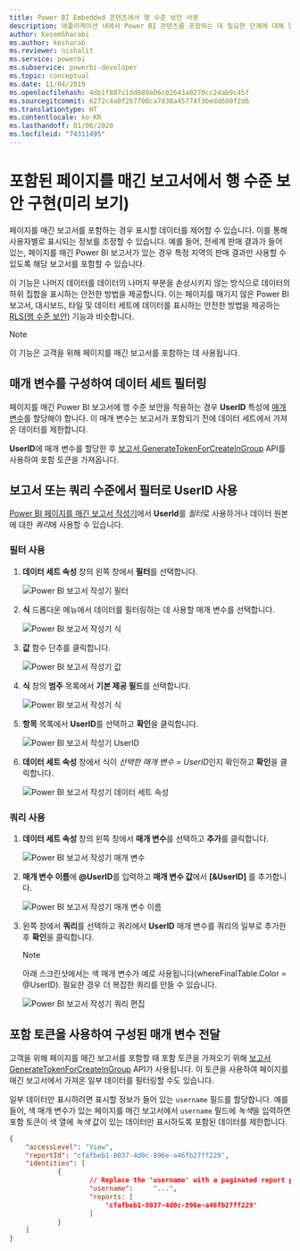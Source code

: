 ```yaml
---
title: Power BI Embedded 콘텐츠에서 행 수준 보안 사용
description: 애플리케이션 내에서 Power BI 콘텐츠를 포함하는 데 필요한 단계에 대해 알아봅니다.
author: KesemSharabi
ms.author: kesharab
ms.reviewer: nishalit
ms.service: powerbi
ms.subservice: powerbi-developer
ms.topic: conceptual
ms.date: 11/04/2019
ms.openlocfilehash: 4db1f887c1dd889a06c02643a0270cc24ab9c45f
ms.sourcegitcommit: 6272c4a0f267708ca7d38a45774f3bedd680f2d6
ms.translationtype: HT
ms.contentlocale: ko-KR
ms.lasthandoff: 01/06/2020
ms.locfileid: "74311495"
---
```

# <a name="implementing-row-level-security-in-embedded-paginated-reports-preview"></a>포함된 페이지를 매긴 보고서에서 행 수준 보안 구현(미리 보기)

페이지를 매긴 보고서를 포함하는 경우 표시할 데이터를 제어할 수 있습니다. 이를 통해 사용자별로 표시되는 정보를 조정할 수 있습니다. 예를 들어, 전세계 판매 결과가 들어 있는, 페이지를 매긴 Power BI 보고서가 있는 경우 특정 지역의 판매 결과만 사용할 수 있도록 해당 보고서를 포함할 수 있습니다.

이 기능은 나머지 데이터를 데이터의 나머지 부분을 손상시키지 않는 방식으로 데이터의 하위 집합을 표시하는 안전한 방법을 제공합니다. 이는 페이지를 매기지 않은 Power BI 보고서, 대시보드, 타일 및 데이터 세트에 데이터를 표시하는 안전한 방법을 제공하는 [RLS(행 수준 보안)](embedded-row-level-security.md) 기능과 비슷합니다.  

> [!Note]
> 이 기능은 고객을 위해 페이지를 매긴 보고서를 포함하는 데 사용됩니다.

## <a name="configuring-a-parameter-to-filter-the-dataset"></a>매개 변수를 구성하여 데이터 세트 필터링

페이지를 매긴 Power BI 보고서에 행 수준 보안을 적용하는 경우 **UserID** 특성에 [매개 변수](../report-builder-parameters.md)를 할당해야 합니다. 이 매개 변수는 보고서가 포함되기 전에 데이터 세트에서 가져온 데이터를 제한합니다.

**UserID**에 매개 변수를 할당한 후 [보고서 GenerateTokenForCreateInGroup](https://docs.microsoft.com/rest/api/power-bi/embedtoken/reports_generatetokenforcreateingroup) API를 사용하여 포함 토큰을 가져옵니다.

## <a name="use-userid-as-a-filter-at-report-or-query-level"></a>보고서 또는 쿼리 수준에서 필터로 UserID 사용

[Power BI 페이지를 매긴 보고서 작성기](../report-builder-power-bi.md)에서 **UserId**를 *필터*로 사용하거나 데이터 원본에 대한 *쿼리*에 사용할 수 있습니다.

### <a name="using-the-filter"></a>필터 사용

1. **데이터 세트 속성** 창의 왼쪽 창에서 **필터**를 선택합니다.

    ![Power BI 보고서 작성기 필터](media/embedded-paginated-reports-secure-data/filter.png)

2. **식** 드롭다운 메뉴에서 데이터를 필터링하는 데 사용할 매개 변수를 선택합니다.

     ![Power BI 보고서 작성기 식](media/embedded-paginated-reports-secure-data/expression.png)

3. **값** 함수 단추를 클릭합니다. 

    ![Power BI 보고서 작성기 값](media/embedded-paginated-reports-secure-data/function.png)

4. **식** 창의 **범주** 목록에서 **기본 제공 필드**를 선택합니다.

    ![Power BI 보고서 작성기 식](media/embedded-paginated-reports-secure-data/built-in-fields.png)

5. **항목** 목록에서 **UserID**를 선택하고 **확인**을 클릭합니다.

    ![Power BI 보고서 작성기 UserID](media/embedded-paginated-reports-secure-data/userid.png)

6. **데이터 세트 속성** 창에서 식이 *선택한 매개 변수 = UserID*인지 확인하고 **확인**을 클릭합니다.

    ![Power BI 보고서 작성기 데이터 세트 속성](media/embedded-paginated-reports-secure-data/verify.png)

### <a name="using-a-query"></a>쿼리 사용

1. **데이터 세트 속성** 창의 왼쪽 창에서 **매개 변수**를 선택하고 **추가**를 클릭합니다.

    ![Power BI 보고서 작성기 매개 변수](media/embedded-paginated-reports-secure-data/parameters.png)

2. **매개 변수 이름**에 **\@UserID**를 입력하고 **매개 변수 값**에서 **[&UserID]** 를 추가합니다.

    ![Power BI 보고서 작성기 매개 변수 이름](media/embedded-paginated-reports-secure-data/parameter-name.png) 

3. 왼쪽 창에서 **쿼리**를 선택하고 쿼리에서 **UserID** 매개 변수를 쿼리의 일부로 추가한 후 **확인**을 클릭합니다.
    > [!NOTE]
    > 아래 스크린샷에서는 색 매개 변수가 예로 사용됩니다(whereFinalTable.Color = @UserID). 필요한 경우 더 복잡한 쿼리를 만들 수 있습니다.

    ![Power BI 보고서 작성기 쿼리 편집](media/embedded-paginated-reports-secure-data/query-edit.png)

## <a name="passing-the-configured-parameter-using-the-embed-token"></a>포함 토큰을 사용하여 구성된 매개 변수 전달

고객을 위해 페이지를 매긴 보고서를 포함할 때 포함 토큰을 가져오기 위해 [보고서 GenerateTokenForCreateInGroup](https://docs.microsoft.com/rest/api/power-bi/embedtoken/reports_generatetokenforcreateingroup) API가 사용됩니다. 이 토큰을 사용하여 페이지를 매긴 보고서에서 가져온 일부 데이터를 필터링할 수도 있습니다.

일부 데이터만 표시하려면 표시할 정보가 들어 있는 `username` 필드를 할당합니다. 예를 들어, 색 매개 변수가 있는 페이지를 매긴 보고서에서 `username` 필드에 *녹색*을 입력하면 포함 토큰이 색 열에 *녹색* 값이 있는 데이터만 표시하도록 포함된 데이터를 제한합니다.

```JSON
{
    "accessLevel": "View",
    "reportId": "cfafbeb1-8037-4d0c-896e-a46fb27ff229",
    "identities": [
            {
                    // Replace the 'username' with a paginated report parameter
                    "username":     "...",
                    "reports: [
                        "cfafbeb1-8037-4d0c-896e-a46fb27ff229"
                    ]
            }
    ]
}
```
